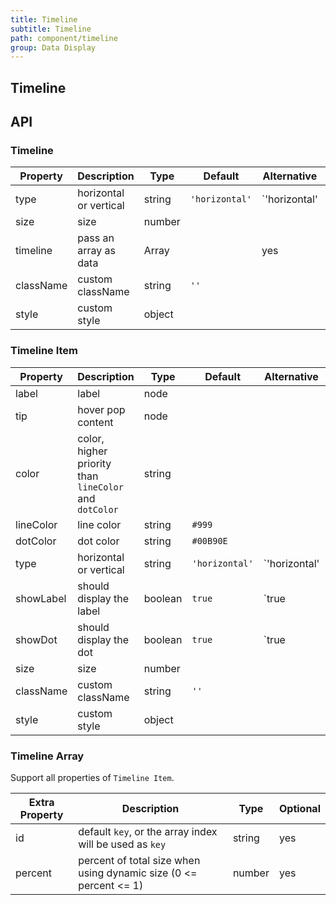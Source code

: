```yaml
---
title: Timeline
subtitle: Timeline
path: component/timeline
group: Data Display
---
```


## Timeline

## API

### Timeline

| Property  | Description            | Type   | Default        | Alternative                 | Optional |
| --------- | ---------------------- | ------ | -------------- | --------------------------- | -------- |
| type      | horizontal or vertical | string | `'horizontal'` | `'horizontal' | 'vertical'` | yes      |
| size      | size                   | number |                |                             | yes      |
| timeline  | pass an array as data  | Array  |                | yes                         | yes      |
| className | custom className       | string | `''`           |                             | yes      |
| style     | custom style           | object |                |                             | yes      |

### Timeline Item

| Property  | Description                                            | Type    | Default        | Alternative                 | Optional |
| --------- | ------------------------------------------------------ | ------- | -------------- | --------------------------- | -------- |
| label     | label                                                  | node    |                |                             | yes      |
| tip       | hover pop content                                      | node    |                |                             | yes      |
| color     | color, higher priority than `lineColor` and `dotColor` | string  |                |                             | yes      |
| lineColor | line color                                             | string  | `#999`         |                             | yes      |
| dotColor  | dot color                                              | string  | `#00B90E`      |                             | yes      |
| type      | horizontal or vertical                                 | string  | `'horizontal'` | `'horizontal' | 'vertical'` | yes      |
| showLabel | should display the label                               | boolean | `true`         | `true | false`              | yes      |
| showDot   | should display the dot                                 | boolean | `true`         | `true | false`              | yes      |
| size      | size                                                   | number  |                |                             | yes      |
| className | custom className                                       | string  | `''`           |                             | yes      |
| style     | custom style                                           | object  |                |                             | yes      |

### Timeline Array

Support all properties of `Timeline Item`.

| Extra Property | Description                                                       | Type   | Optional |
| -------------- | ----------------------------------------------------------------- | ------ | -------- |
| id             | default `key`, or the array index will be used as `key`           | string | yes      |
| percent        | percent of total size when using dynamic size (0 <= percent <= 1) | number | yes      |
